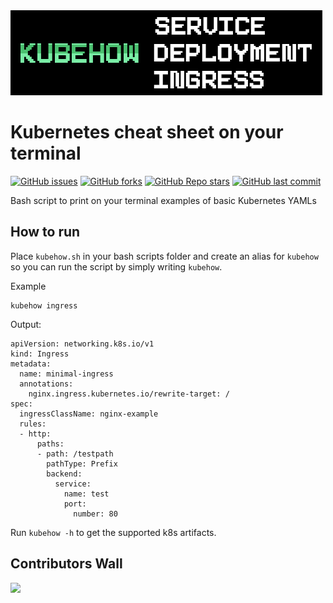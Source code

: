 <img src="https://raw.githubusercontent.com/flc995/kubehow/main/media/kubehow-logo.png" alt="Kubehow" />

# Kubernetes cheat sheet on your terminal
[![GitHub issues](https://img.shields.io/github/issues/flc995/kubehow)](https://github.com/flc995/kubehow/issues)
[![GitHub forks](https://img.shields.io/github/forks/flc995/kubehow)](https://github.com/flc995/kubehow/network)
[![GitHub Repo stars](https://img.shields.io/github/stars/flc995/kubehow)](https://github.com/flc995/kubehow/stargazers)
[![GitHub last commit](https://img.shields.io/github/last-commit/flc995/kubehow)](https://github.com/flc995/kubehow/commits/main)

Bash script to print on your terminal examples of basic Kubernetes YAMLs

## How to run
Place `kubehow.sh` in your bash scripts folder and create an alias for `kubehow` so you can run the script by simply writing `kubehow`.

Example
```
kubehow ingress
```
Output:
```
apiVersion: networking.k8s.io/v1
kind: Ingress
metadata:
  name: minimal-ingress
  annotations:
    nginx.ingress.kubernetes.io/rewrite-target: /
spec:
  ingressClassName: nginx-example
  rules:
  - http:
      paths:
      - path: /testpath
        pathType: Prefix
        backend:
          service:
            name: test
            port:
              number: 80
```

Run  `kubehow -h` to get the supported k8s artifacts.

## Contributors Wall
<a href="https://github.com/flc995/kubehow/graphs/contributors">
  <img src="https://contrib.rocks/image?repo=flc995/kubehow" />
</a>